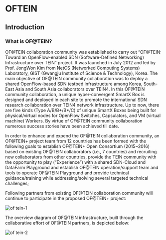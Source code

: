 # OFTEIN 


##  **Introduction**

###  What is OF@TEIN?



OF@TEIN collaboration community was established to carry out “OF@TEIN: Toward an OpenFlow-enabled SDN (Software-Defined Networking) Infrastructure over TEIN” project. It was launched in July 2012 and led by Prof. JongWon Kim from NetCS (Networked Computing Systems) Laboratory, GIST (Gwangju Institute of Science & Technology), Korea. The main objective of OF@TEIN community collaboration was to deploy a shared OpenFlow-based SDN testbed infrastructure among Korea, South-East Asia and South Asia collaborators over TEIN4. In this OF@TEIN community collaboration, a unique hyper-convergent SmartX Box is designed and deployed in each site to promote the international SDN research collaboration over TEIN4 network infrastructure. Up to now, there are five kinds (Type A/B/B+/B*/C) of unique SmartX Boxes being built for physical/virtual nodes for OpenFlow Switches, Capsulators, and VM (virtual machine) Workers. By virtue of OF@TEIN community collaboration numerous success stories have been achieved till date.

In order to enhance and expend the OF@TEIN collaboration community, an OF@TEIN+ project team from 12 countries has been formed with the following goals to establish OF@TEIN+ Open Consortium (2015~2016) based on existing OF@TEIN collaborators (i.e., 7 countries) and recruiting new collaborators from other countries, provide the TEIN community with the opportunity to play (“Experience”) with a shared SDN-Cloud and DataFarm Playground and establish OF@TEIN operation/support team and tools to operate OF@TEIN Playground and provide technical guidance/training while addressing/solving several targeted technical challenges;

Following partners from existing OF@TEIN collaboration community will continue to participate in the proposed OF@TEIN+ project:

![of tein-1](blob/master/Images/oftein-1.png)

The overview diagram of OF@TEIN infrastructure, built through the collaborative effort of OF@TEIN partners, is depicted below:
 
![of tein-2](blob/master/Iimages/oftein-2.png)
